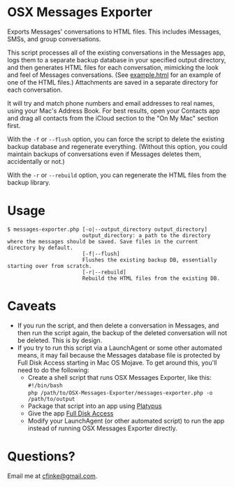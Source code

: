 OSX Messages Exporter
=================
Exports Messages' conversations to HTML files. This includes iMessages, SMSs, and group conversations.

This script processes all of the existing conversations in the Messages app, logs them to a separate backup database in your specified output directory, and then generates HTML files for each conversation, mimicking the look and feel of Messages conversations. (See [example.html](example.html) for an example of one of the HTML files.) Attachments are saved in a separate directory for each conversation.

It will try and match phone numbers and email addresses to real names, using your Mac's Address Book. For best results, open your Contacts app and drag all contacts from the iCloud section to the "On My Mac" section first.

With the `-f` or `--flush` option, you can force the script to delete the existing backup database and regenerate everything. (Without this option, you could maintain backups of conversations even if Messages deletes them, accidentally or not.) 

With the `-r` or `--rebuild` option, you can regenerate the HTML files from the backup library.

Usage
=====
```
$ messages-exporter.php [-o|--output_directory output_directory]
                        output_directory: a path to the directory where the messages should be saved. Save files in the current directory by default.
                        [-f|--flush]
                        Flushes the existing backup DB, essentially starting over from scratch.
                        [-r|--rebuild]
                        Rebuild the HTML files from the existing DB.
```

Caveats
=======

* If you run the script, and then delete a conversation in Messages, and then run the script again, the backup of the deleted conversation will not be deleted. This is by design.
* If you try to run this script via a LaunchAgent or some other automated means, it may fail because the Messages database file is protected by Full Disk Access starting in Mac OS Mojave.  To get around this, you'll need to do the following:
    * Create a shell script that runs OSX Messages Exporter, like this:  
`#!/bin/bash`  
`php /path/to/OSX-Messages-Exporter/messages-exporter.php -o /path/to/output`
    * Package that script into an app using [Platypus](https://github.com/cfinke/OSX-Messages-Exporter)
    * Give the app [Full Disk Access](https://macpaw.com/how-to/full-disk-access-mojave)
    * Modify your LaunchAgent (or other automated script) to run the app instead of running OSX Messages Exporter directly.

Questions?
==========
Email me at cfinke@gmail.com.